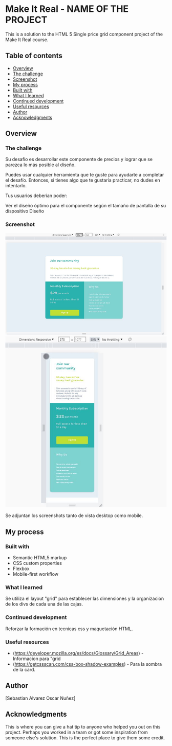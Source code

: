 # Make It Real - NAME OF THE PROJECT

This is a solution to the HTML 5 Single price grid component project of the Make It Real course.

## Table of contents

  - [Overview](#overview)
  - [The challenge](#the-challenge)
  - [Screenshot](#screenshot)
  - [My process](#my-process)
  - [Built with](#built-with)
  - [What I learned](#what-i-learned)
  - [Continued development](#continued-development)
  - [Useful resources](#useful-resources)
  - [Author](#author)
  - [Acknowledgments](#acknowledgments)


## Overview

### The challenge

Su desafío es desarrollar este componente de precios y lograr que se parezca lo más posible al diseño.

Puedes usar cualquier herramienta que te guste para ayudarte a completar el desafío. Entonces, si tienes algo que te gustaría practicar, no dudes en intentarlo.

Tus usuarios deberían poder:

Ver el diseño óptimo para el componente según el tamaño de pantalla de su dispositivo
Diseño

### Screenshot

![](./screenshots/Screenshot_desktop.jpg)
![](./screenshots/Screenshot_mobile.jpg)

Se adjuntan los screenshots tanto de vista desktop como mobile.


## My process

### Built with

- Semantic HTML5 markup
- CSS custom properties
- Flexbox
- Mobile-first workflow

### What I learned

Se utiliza el layout "grid" para establecer las dimensiones y la organizacion de los divs de cada una de las cajas.

### Continued development

Reforzar la formación en tecnicas css y maquetación HTML.

### Useful resources

- (https://developer.mozilla.org/es/docs/Glossary/Grid_Areas) - Informacion para "grid
- (https://getcssscan.com/css-box-shadow-examples) - Para la sombra de la card.
## Author

[Sebastian Alvarez Oscar Nuñez]


## Acknowledgments

This is where you can give a hat tip to anyone who helped you out on this project. Perhaps you worked in a team or got some inspiration from someone else's solution. This is the perfect place to give them some credit.
